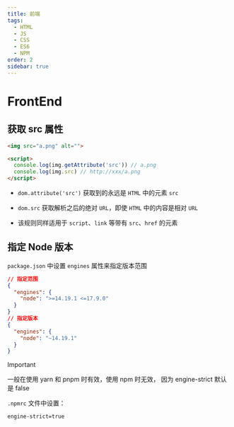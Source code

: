 ```yaml
---
title: 前端
tags:
  - HTML
  - JS
  - CSS
  - ES6
  - NPM
order: 2
sidebar: true
---
```



# FrontEnd


## 获取 src 属性

```html
<img src="a.png" alt="">

<script>
  console.log(img.getAttribute('src')) // a.png
  console.log(img.src) // http://xxx/a.png
</script>
```

- `dom.attribute('src')` 获取到的永远是 `HTML` 中的元素 `src`

- `dom.src` 获取解析之后的绝对 `URL`，即使 `HTML` 中的内容是相对 `URL`

- 该规则同样适用于 `script`、`link` 等带有 `src`、`href` 的元素



## 指定 Node 版本

`package.json` 中设置 `engines` 属性来指定版本范围

```json lines
// 指定范围
{
  "engines": {
    "node": ">=14.19.1 <=17.9.0"
  }
}
// 指定版本
{
  "engines": {
    "node": "~14.19.1"
  }
}

```

> [!IMPORTANT]
> 一般在使用 yarn 和 pnpm 时有效，使用 npm 时无效， 因为 engine-strict 默认是 false

`.npmrc` 文件中设置：

```text
engine-strict=true
```
